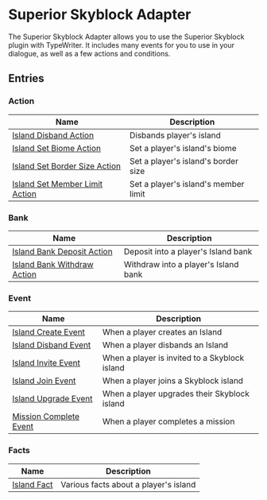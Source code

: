 # Superior Skyblock Adapter

The Superior Skyblock Adapter allows you to use the Superior Skyblock plugin with TypeWriter. It includes many events for you to use in your dialogue, as well as a few actions and conditions.

## Entries

### Action

| Name                                                                                             | Description                          |
| ------------------------------------------------------------------------------------------------ | ------------------------------------ |
| [Island Disband Action](SuperiorSkyblockAdapter/entries/action/island_disband)                   | Disbands player's island             |
| [Island Set Biome Action](SuperiorSkyblockAdapter/entries/action/island_set_biome)               | Set a player's island's biome        |
| [Island Set Border Size Action](SuperiorSkyblockAdapter/entries/action/island_set_border_size)   | Set a player's island's border size  |
| [Island Set Member Limit Action](SuperiorSkyblockAdapter/entries/action/island_set_member_limit) | Set a player's island's member limit |

### Bank

| Name                                                                                       | Description                          |
| ------------------------------------------------------------------------------------------ | ------------------------------------ |
| [Island Bank Deposit Action](SuperiorSkyblockAdapter/entries/action/island_bank_deposit)   | Deposit into a player's Island bank  |
| [Island Bank Withdraw Action](SuperiorSkyblockAdapter/entries/action/island_bank_withdraw) | Withdraw into a player's Island bank |

### Event

| Name                                                                                | Description                                   |
| ----------------------------------------------------------------------------------- | --------------------------------------------- |
| [Island Create Event](SuperiorSkyblockAdapter/entries/event/on_island_create)       | When a player creates an Island               |
| [Island Disband Event](SuperiorSkyblockAdapter/entries/event/on_island_disband)     | When a player disbands an Island              |
| [Island Invite Event](SuperiorSkyblockAdapter/entries/event/on_island_invite)       | When a player is invited to a Skyblock island |
| [Island Join Event](SuperiorSkyblockAdapter/entries/event/on_island_join)           | When a player joins a Skyblock island         |
| [Island Upgrade Event](SuperiorSkyblockAdapter/entries/event/on_island_upgrade)     | When a player upgrades their Skyblock island  |
| [Mission Complete Event](SuperiorSkyblockAdapter/entries/event/on_mission_complete) | When a player completes a mission             |

### Facts

| Name                                                             | Description                           |
| ---------------------------------------------------------------- | ------------------------------------- |
| [Island Fact](SuperiorSkyblockAdapter/entries/facts/island_fact) | Various facts about a player's island |
